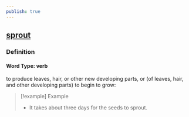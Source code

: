 ```yaml
---
publish: true
---
```


## [sprout](https://dictionary.cambridge.org/dictionary/english/sprout)

### Definition
#### Word Type: verb
to produce leaves, hair, or other new developing parts, or (of leaves, hair, and other developing parts) to begin to grow:

>[!example] Example
> - It takes about three days for the seeds to sprout.
